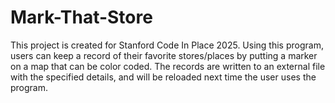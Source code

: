 # Mark-That-Store
This project is created for Stanford Code In Place 2025. Using this program, users can keep a record of their favorite stores/places by putting a marker on a map that can be color coded.  The records are written to an external file with the specified details, and will be reloaded next time the user uses the program.
